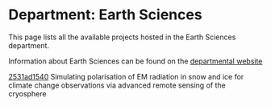# Department: **Earth Sciences**

This page lists all the available projects hosted in the Earth Sciences department.

Information about Earth Sciences can be found on the [departmental website](https://www.ucl.ac.uk/earth-sciences)

[2531ad1540](../projects/2531ad1540.md) Simulating polarisation of EM radiation in snow and ice for climate change observations via advanced remote sensing of the cryosphere

